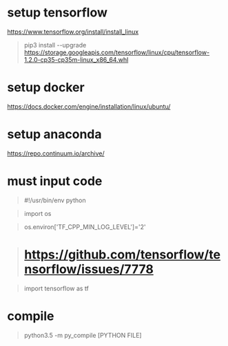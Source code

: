 # setup tensorflow

<https://www.tensorflow.org/install/install_linux>

> pip3 install --upgrade https://storage.googleapis.com/tensorflow/linux/cpu/tensorflow-1.2.0-cp35-cp35m-linux_x86_64.whl

# setup docker

<https://docs.docker.com/engine/installation/linux/ubuntu/>

# setup anaconda

<https://repo.continuum.io/archive/>

# must input code

> #!/usr/bin/env python

> import os

> os.environ['TF_CPP_MIN_LOG_LEVEL']='2' 

> # https://github.com/tensorflow/tensorflow/issues/7778

> import tensorflow as tf

# compile

> python3.5 -m py_compile [PYTHON FILE]
